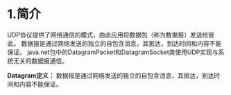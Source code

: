 # 1.简介
UDP协议提供了网络通信的模式，由此应用将数据包（称为数据报）发送给彼此。
数据报是通过网络发送的独立的自包含消息，其抵达，到达时间和内容不能保证。
java.net包中的DatagramPacket和DatagramSocket类使用UDP实现与系统无关的数据报通信。

**Datagram定义：**
数据报是通过网络发送的独立的自包含消息，其抵达，到达时间和内容不能保证。

